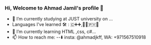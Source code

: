 ### Hi, Welcome to Ahmad Jamil's profile 👋


- 🔭 I’m currently studying at JUST university on ...
- Languages I've learned 🛠 : 🇨‌➕➕,🧑‍💻🇵‌🇾‌🐍
- 🌱 I’m currently learning HTML ,css, c#...
- 📫 How to reach me: --⬇️
insta: @ahmadjkff, WA: +971567510918

